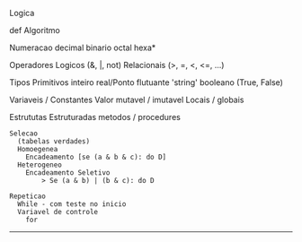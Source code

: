 Logica

  def Algoritmo

  Numeracao
    decimal
    binario
    octal
    hexa*

  Operadores
    Logicos
      (&, |, not)
    Relacionais
      (>, =, <, <=, ...)

  Tipos Primitivos
    inteiro
    real/Ponto flutuante
    'string'
    booleano (True, False)

  Variaveis / Constantes
    Valor mutavel / imutavel
    Locais / globais

  Estrututas
    Estruturadas
      metodos / procedures

    Selecao
      (tabelas verdades)
      Homoegenea
        Encadeamento [se (a & b & c): do D]
      Heterogeneo
        Encadeamento Seletivo
            > Se (a & b) | (b & c): do D

    Repeticao
      While - com teste no inicio
      Variavel de controle
        for


________________________________________________
